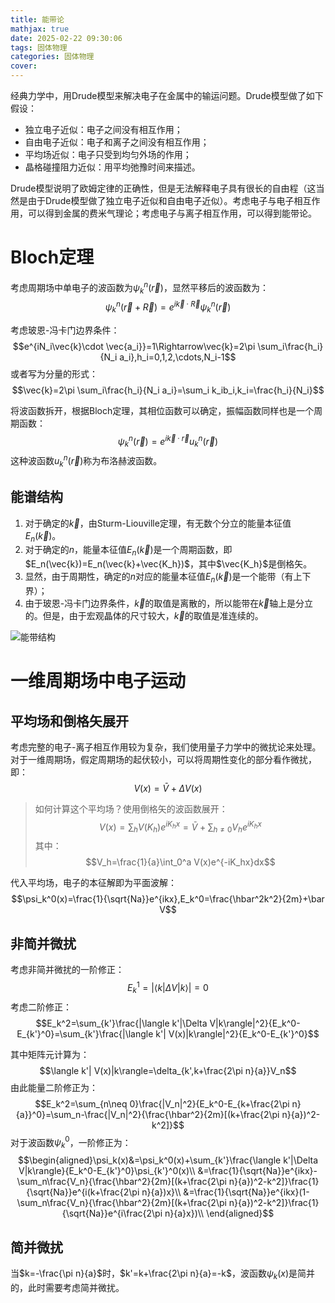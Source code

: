 ```yaml
---
title: 能带论
mathjax: true
date: 2025-02-22 09:30:06
tags: 固体物理
categories: 固体物理
cover:
---
```



经典力学中，用Drude模型来解决电子在金属中的输运问题。Drude模型做了如下假设：
- 独立电子近似：电子之间没有相互作用；
- 自由电子近似：电子和离子之间没有相互作用；
- 平均场近似：电子只受到均匀外场的作用；
- 晶格碰撞阻力近似：用平均弛豫时间来描述。

Drude模型说明了欧姆定律的正确性，但是无法解释电子具有很长的自由程（这当然是由于Drude模型做了独立电子近似和自由电子近似）。考虑电子与电子相互作用，可以得到金属的费米气理论；考虑电子与离子相互作用，可以得到能带论。

# Bloch定理
考虑周期场中单电子的波函数为$\psi_k^n(\vec{r})$，显然平移后的波函数为：
$$\psi_k^n(\vec{r}+\vec{R})=e^{i\vec{k}\cdot\vec{R}}\psi_k^n(\vec{r})$$

考虑玻恩-冯卡门边界条件：
$$e^{iN_i\vec{k}\cdot \vec{a_i}}=1\Rightarrow\vec{k}=2\pi \sum_i\frac{h_i}{N_i a_i},h_i=0,1,2,\cdots,N_i-1$$
或者写为分量的形式：
$$\vec{k}=2\pi \sum_i\frac{h_i}{N_i a_i}=\sum_i k_ib_i,k_i=\frac{h_i}{N_i}$$

将波函数拆开，根据Bloch定理，其相位函数可以确定，振幅函数同样也是一个周期函数：
$$\psi_k^n(\vec{r})=e^{i\vec{k}\cdot\vec{r}}u_k^n(\vec{r})$$
这种波函数$u_k^n(\vec{r})$称为布洛赫波函数。

## 能谱结构

1. 对于确定的$\vec{k}$，由Sturm-Liouville定理，有无数个分立的能量本征值$E_n(\vec{k})$。
2. 对于确定的$n$，能量本征值$E_n(\vec{k})$是一个周期函数，即$E_n(\vec{k})=E_n(\vec{k}+\vec{K_h})$，其中$\vec{K_h}$是倒格矢。
3. 显然，由于周期性，确定的$n$对应的能量本征值$E_n(\vec{k})$是一个能带（有上下界）；
4. 由于玻恩-冯卡门边界条件，$\vec{k}$的取值是离散的，所以能带在$\vec{k}$轴上是分立的。但是，由于宏观晶体的尺寸较大，$\vec{k}$的取值是准连续的。

![能带结构](\images\固体物理\3.png)

# 一维周期场中电子运动
## 平均场和倒格矢展开
考虑完整的电子-离子相互作用较为复杂，我们使用量子力学中的微扰论来处理。对于一维周期场，假定周期场的起伏较小，可以将周期性变化的部分看作微扰，即：
$$V(x)=\bar{V}+\Delta V(x)$$

> 如何计算这个平均场？使用倒格矢的波函数展开：
> $$V(x)=\sum_h V(K_h)e^{iK_hx}=\bar{V}+\sum_{h\neq 0} V_he^{iK_hx}$$ 
> 其中：
> $$V_h=\frac{1}{a}\int_0^a V(x)e^{-iK_hx}dx$$

代入平均场，电子的本征解即为平面波解：
$$\psi_k^0(x)=\frac{1}{\sqrt{Na}}e^{ikx},E_k^0=\frac{\hbar^2k^2}{2m}+\bar V$$

## 非简并微扰
考虑非简并微扰的一阶修正：
$$E_k^1=|\langle k|\Delta V|k\rangle|=0$$
考虑二阶修正：
$$E_k^2=\sum_{k'}\frac{|\langle k'|\Delta V|k\rangle|^2}{E_k^0-E_{k'}^0}=\sum_{k'}\frac{|\langle k'| V(x)|k\rangle|^2}{E_k^0-E_{k'}^0}$$

其中矩阵元计算为：
$$\langle k'| V(x)|k\rangle=\delta_{k',k+\frac{2\pi n}{a}}V_n$$
由此能量二阶修正为：
$$E_k^2=\sum_{n\neq 0}\frac{|V_n|^2}{E_k^0-E_{k+\frac{2\pi n}{a}}^0}=\sum_n-\frac{|V_n|^2}{\frac{\hbar^2}{2m}[(k+\frac{2\pi n}{a})^2-k^2]}$$
对于波函数$\psi_k^0$，一阶修正为：
$$\begin{aligned}\psi_k(x)&=\psi_k^0(x)+\sum_{k'}\frac{\langle k'|\Delta V|k\rangle}{E_k^0-E_{k'}^0}\psi_{k'}^0(x)\\
&=\frac{1}{\sqrt{Na}}e^{ikx}-\sum_n\frac{V_n}{\frac{\hbar^2}{2m}[(k+\frac{2\pi n}{a})^2-k^2]}\frac{1}{\sqrt{Na}}e^{i(k+\frac{2\pi n}{a})x}\\
&=\frac{1}{\sqrt{Na}}e^{ikx}(1-\sum_n\frac{V_n}{\frac{\hbar^2}{2m}[(k+\frac{2\pi n}{a})^2-k^2]}\frac{1}{\sqrt{Na}}e^{i\frac{2\pi n}{a}x})\\
\end{aligned}$$

## 简并微扰

当$k=-\frac{\pi n}{a}$时，$k'=k+\frac{2\pi n}{a}=-k$，波函数$\psi_k(x)$是简并的，此时需要考虑简并微扰。









